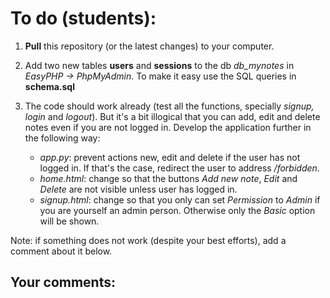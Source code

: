 # To do (students): 
1. **Pull** this repository (or the latest changes) to your computer. 
2. Add two new tables **users** and **sessions** to the db *db_mynotes* in *EasyPHP -> PhpMyAdmin*. To make it easy use the SQL queries in **schema.sql** 

3. The code should work already (test all the functions, specially *signup, login* and *logout*). But it's a bit illogical that you can add, edit and delete notes even if you are not logged in. Develop the application further in the following way: 
    * *app.py*: prevent actions new, edit and delete if the user has not logged in. If that's the case, redirect the user to address */forbidden*.
    * *home.html*: change so that the buttons *Add new note*, *Edit* and *Delete* are not visible unless user has logged in. 
    * *signup.html*: change so that you only can set *Permission* to *Admin* if you are yourself an admin person. Otherwise only the *Basic* option will be shown. 

Note: if something does not work (despite your best efforts), add a comment about it below.

## Your comments:
